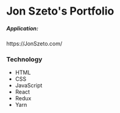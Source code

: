 <h1>Jon Szeto's Portfolio</h1>

<h5>Application:</h5> https://JonSzeto.com/

<h3>Technology</h3>
<ul>
  <li>HTML</li>
  <li>CSS</li>
  <li>JavaScript</li>
  <li>React</li>
  <li>Redux</li>
  <li>Yarn</li>
</ul>

